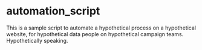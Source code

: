 # automation_script
This is a sample script to automate a hypothetical process on a hypothetical website, for hypothetical data people on hypothetical campaign teams. Hypothetically speaking.
